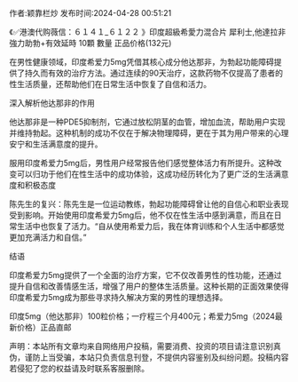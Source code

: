 <p>作者:颖靠栏炒 发布时间:2024-04-28 00:51:21</p>
<p>《✅港澳代购薇信：６１４１_６１２２ 》印度超級希愛力混合片 犀利士,他達拉非 強力助勃+有效延時 10顆 數量 正品价格(132元) </p>
									<p>在男性健康领域，印度希爱力5mg凭借其核心成分他达那非，为勃起功能障碍提供了持久而有效的治疗方法。通过连续的90天治疗，这款药物不仅提高了患者的性生活质量，还帮助他们在日常生活中恢复了自信和活力。</p><p></p><p>深入解析他达那非的作用</p><p></p><p>他达那非是一种PDE5抑制剂，它通过放松阴茎的血管，增加血流，帮助用户实现并维持勃起。这种机制的成功不仅在于解决物理障碍，更在于其为用户带来的心理安宁和生活满意度的提升。</p><p></p><p>服用印度希爱力5mg后，男性用户经常报告他们感觉整体活力有所提升。这种改变可以归功于他们在性生活中的成功体验，这成功经历转化为了更广泛的生活满意度和积极态度</p><p>陈先生的复兴：陈先生是一位运动教练，勃起功能障碍曾让他的自信心和职业表现受到影响。开始使用印度希爱力5mg后，他不仅在性生活中感到满意，而且在日常生活中也恢复了活力。“自从使用希爱力后，我在体育训练和个人生活中都感觉更加充满活力和自信。”</p><p>结语</p><p></p><p>印度希爱力5mg提供了一个全面的治疗方案，它不仅改善男性的性功能，还通过提升自信和改善情感生活，增强了用户的整体生活质量。这种长期的正面效果使得印度希爱力5mg成为那些寻求持久解决方案的男性的理想选择。</p><p></p><p>印度5mg（他达那非）100粒价格；一疗程三个月400元；希爱力5mg（2024最新价格）正品直邮</p>				声明：本站所有文章均来自网络用户投稿，需要消费、投资的项目请注意识别真伪，谨防上当受骗，本站只负责信息刊登，不提供内容鉴别及纠纷问题。投稿内容若侵犯了您的权益请及时联系客服删除。				
